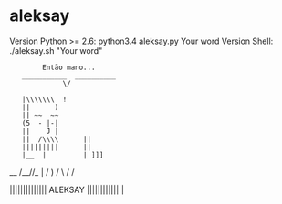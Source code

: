 # aleksay

Version Python >= 2.6: python3.4 aleksay.py Your word
Version Shell: ./aleksay.sh "Your word"


            Então mano...
       ___________  __________
                 \/

       |\\\\\\\  !
       ||      )
       || ~~  ~~
       (5  - |-|
       ||    J |
       ||  /\\\\      ||
       |||||||||      ||
       |__  |         | ]]]
   __ /__/\/_\__      | / )
  /             \     /  /

|||||||||||||| ALEKSAY ||||||||||||||



